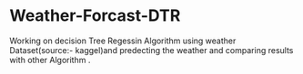 # Weather-Forcast-DTR
Working on decision Tree Regessin Algorithm using weather Dataset(source:- kaggel)and predecting the weather and comparing results with other Algorithm .
